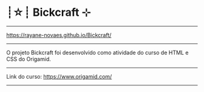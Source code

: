 
# ┊☆┊ Bickcraft ⊹


******************************************
https://rayane-novaes.github.io/Bickcraft/
******************************************




O projeto Bickcraft foi desenvolvido como atividade do curso de HTML e CSS do Origamid. 

______________________________________________
Link do curso: https://www.origamid.com/
______________________________________________
